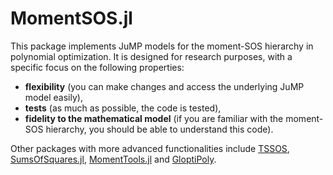 # MomentSOS.jl

This package implements JuMP models for the moment-SOS hierarchy in polynomial optimization. It is designed for research purposes, with a specific focus on the following properties: 

* **flexibility** (you can make changes and access the underlying JuMP model easily),
*  **tests** (as much as possible, the code is tested),
* **fidelity to the mathematical model** (if you are familiar with the moment-SOS hierarchy, you should be able to understand this code).

Other packages with more advanced functionalities include [TSSOS](https://github.com/wangjie212/TSSOS), [SumsOfSquares.jl](https://github.com/jump-dev/SumOfSquares.jl), [MomentTools.jl](https://github.com/AlgebraicGeometricModeling/MomentTools.jl) and [GloptiPoly](https://homepages.laas.fr/henrion/software/gloptipoly/).
